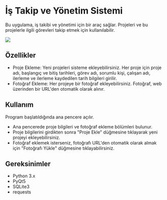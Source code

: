 <h1>İş Takip ve Yönetim Sistemi</h1>
<p>Bu uygulama, iş takibi ve yönetimi için bir araç sağlar. Projeleri ve bu projelerle ilgili görevleri takip etmek için kullanılabilir.</p>
<img src="İsTakipveYonetimSistemi.jpeg"/>
<h2>Özellikler</h2>
<ul>
  <li>Proje Ekleme: Yeni projeleri sisteme ekleyebilirsiniz. Her proje için proje adı, başlangıç ve bitiş tarihleri, görev adı, sorumlu kişi, çalışan adı, ilerleme ve ilerleme kaydedilen tarih bilgileri girilir.</li>
  <li>Fotoğraf Ekleme: Her projeye bir fotoğraf ekleyebilirsiniz. Fotoğraf, web üzerinden bir URL'den otomatik olarak alınır.</li>
</ul>
<h2>Kullanım</h2>
<p>Program başlatıldığında ana pencere açılır.</p>
<ul>
  <li>Ana pencerede proje bilgileri ve fotoğraf ekleme bölümleri bulunur.</li>
  <li>Proje bilgilerini girdikten sonra "Proje Ekle" düğmesine tıklayarak yeni projeyi ekleyebilirsiniz.</li>
  <li>Fotoğraf eklemek isterseniz, fotoğrafı URL'den otomatik olarak almak için "Fotoğrafı Yükle" düğmesine tıklayabilirsiniz.</li>
</ul>
<h2>Gereksinimler</h2>
<ul>
  <li>Python 3.x</li>
  <li>PyQt5</li>
  <li>SQLite3</li>
  <li>requests</li>
</ul>
